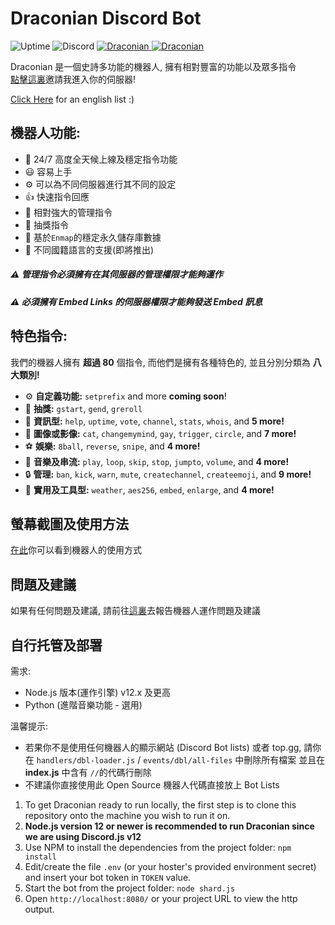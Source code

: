 <p align="center">
            
<h1> Draconian Discord Bot</h1>

<img src="https://img.shields.io/uptimerobot/ratio/m787007739-f881254df38f1a06bbd53346?style=flat-square"
            alt="Uptime">
<img alt="Discord" src="https://img.shields.io/discord/687219262406131714?label=Discord">
<a href="https://top.gg/bot/711937599975063584">
<img src="https://top.gg/api/widget/status/711937599975063584.svg" alt="Draconian" />
</a>
<a href="https://top.gg/bot/711937599975063584">
<img src="https://top.gg/api/widget/servers/711937599975063584.svg" alt="Draconian" />
</a>
</p>

Draconian 是一個史詩多功能的機器人, 擁有相對豐富的功能以及眾多指令\
[點擊這裏](https://discord.com/api/oauth2/authorize?client_id=711937599975063584&permissions=8&scope=bot)邀請我進入你的伺服器!

[Click Here](https://github.com/RealKoolisw/DraconianJSBot/blob/main/README.md) for an english list :)

## 機器人功能:

- :battery: 24/7 高度全天候上線及穩定指令功能
- :smiley: 容易上手
- ⚙ 可以為不同伺服器進行其不同的設定
- :+1: 快速指令回應
- :cop: 相對強大的管理指令
- :tada: 抽獎指令
- :file_folder: 基於`Enmap`的穩定永久儲存庫數據
- :rocket: 不同國籍語言的支援(即將推出)

##### ⚠ 管理指令必須擁有在其伺服器的管理權限才能夠運作

##### ⚠ 必須擁有 Embed Links 的伺服器權限才能夠發送 Embed 訊息

## 特色指令:

我們的機器人擁有 **超過 80** 個指令, 而他們是擁有各種特色的, 並且分別分類為 **八大類別!**

- ⚙ **自定義功能:** `setprefix` and more **coming soon**!
- :gift: **抽獎:** `gstart`, `gend`, `greroll`
- :file_folder: **資訊型:** `help`, `uptime`, `vote`, `channel`, `stats`, `whois`, and **5 more!**
- :stars: **圖像或影像:** `cat`, `changemymind`, `gay`, `trigger`, `circle`, and **7 more!**
- :soccer: **娛樂:** `8ball`, `reverse`, `snipe`, and **4 more!**
- :musical_note: **音樂及串流:** `play`, `loop`, `skip`, `stop`, `jumpto`, `volume`, and **4 more!**
- :lock: **管理:** `ban`, `kick`, `warn`, `mute`, `createchannel`, `createemoji`, and **9 more!**
- :electric_plug: **實用及工具型:** `weather`, `aes256`, `embed`, `enlarge`, and **4 more!**

## 螢幕截圖及使用方法

[在此](https://github.com/RealKoolisw/DraconianJSBot/tree/main/assets)你可以看到機器人的使用方式

## 問題及建議

如果有任何問題及建議, 請前往[這裏](https://github.com/RealKoolisw/Draconian/issues)去報告機器人運作問題及建議

## 自行托管及部署

需求:

- Node.js 版本(運作引擎) v12.x 及更高
- Python (進階音樂功能 - 選用)

溫馨提示:

- 若果你不是使用任何機器人的顯示網站 (Discord Bot lists) 或者 top.gg, 請你在 `handlers/dbl-loader.js` / `events/dbl/all-files` 中刪除所有檔案 並且在 **index.js** 中含有 `//`的代碼行刪除
- 不建議你直接使用此 Open Source 機器人代碼直接放上 Bot Lists

1. To get Draconian ready to run locally, the first step is to clone this repository onto the machine you wish to run it on.
2. **Node.js version 12 or newer is recommended to run Draconian since we are using Discord.js v12**
3. Use NPM to install the dependencies from the project folder: `npm install`
4. Edit/create the file `.env` (or your hoster's provided environment secret) and insert your bot token in `TOKEN` value.
5. Start the bot from the project folder: `node shard.js`
6. Open `http://localhost:8080/` or your project URL to view the http output.
